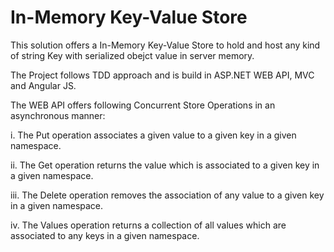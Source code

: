 # In-Memory Key-Value Store
This solution offers a In-Memory Key-Value Store to hold and host any kind of string Key with serialized obejct value in server memory. 

The Project follows TDD approach and is build in ASP.NET WEB API, MVC and Angular JS.

The WEB API offers following Concurrent Store Operations in an asynchronous manner:

  i.   The Put operation associates a given value to a given key in a given namespace.

  ii.  The Get operation returns the value which is associated to a given key in a given namespace.

  iii. The Delete operation removes the association of any value to a given key in a given namespace.

  iv.  The Values operation returns a collection of all values which are associated to any keys in a given namespace. 
